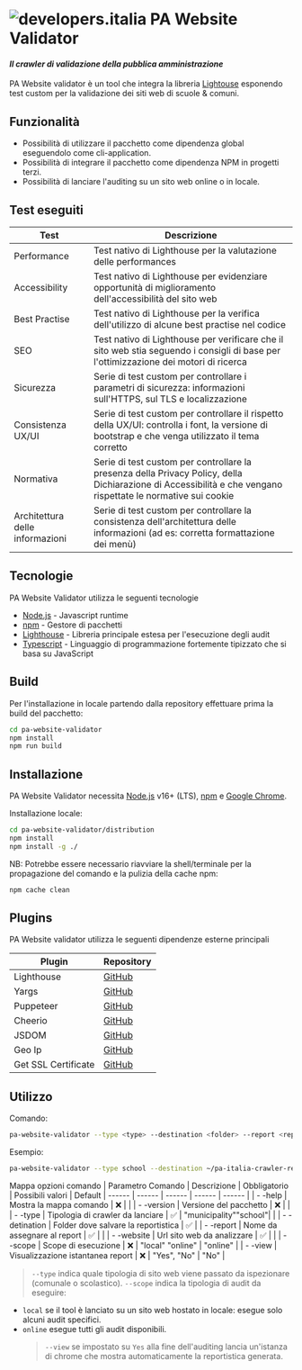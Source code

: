 # ![developers.italia](https://avatars1.githubusercontent.com/u/15377824?s=36&v=4 "developers.italia") PA Website Validator

#### _Il crawler di validazione della pubblica amministrazione_

PA Website validator è un tool che integra la libreria [Lightouse][lighthouse] esponendo test custom per la validazione dei siti web di scuole & comuni.

## Funzionalità

- Possibilità di utilizzare il pacchetto come dipendenza global eseguendolo come cli-application.
- Possibilità di integrare il pacchetto come dipendenza NPM in progetti terzi.
- Possibilità di lanciare l'auditing su un sito web online o in locale.

## Test eseguiti

| Test                            | Descrizione                                                                                                                                                  |
| ------------------------------- | ------------------------------------------------------------------------------------------------------------------------------------------------------------ |
| Performance                     | Test nativo di Lighthouse per la valutazione delle performances                                                                                              |
| Accessibility                   | Test nativo di Lighthouse per evidenziare opportunità di miglioramento dell'accessibilità del sito web                                                       |
| Best Practise                   | Test nativo di Lighthouse per la verifica dell'utilizzo di alcune best practise nel codice                                                                   |
| SEO                             | Test nativo di Lighthouse per verificare che il sito web stia seguendo i consigli di base per l'ottimizzazione dei motori di ricerca                         |
| Sicurezza                       | Serie di test custom per controllare i parametri di sicurezza: informazioni sull'HTTPS, sul TLS e localizzazione                                             |
| Consistenza UX/UI               | Serie di test custom per controllare il rispetto della UX/UI: controlla i font, la versione di bootstrap e che venga utilizzato il tema corretto             |
| Normativa                       | Serie di test custom per controllare la presenza della Privacy Policy, della Dichiarazione di Accessibilità e che vengano rispettate le normative sui cookie |
| Architettura delle informazioni | Serie di test custom per controllare la consistenza dell'architettura delle informazioni (ad es: corretta formattazione dei menù)                            |

## Tecnologie

PA Website Validator utilizza le seguenti tecnologie

- [Node.js] - Javascript runtime
- [npm] - Gestore di pacchetti
- [Lighthouse] - Libreria principale estesa per l'esecuzione degli audit
- [Typescript] - Linguaggio di programmazione fortemente tipizzato che si basa su JavaScript

## Build

Per l'installazione in locale partendo dalla repository effettuare prima la build del pacchetto:

```sh
cd pa-website-validator
npm install
npm run build
```

## Installazione

PA Website Validator necessita [Node.js](https://nodejs.org/it/) v16+ (LTS), [npm] e [Google Chrome](https://www.google.com/chrome/).

Installazione locale:

```sh
cd pa-website-validator/distribution
npm install
npm install -g ./
```

NB: Potrebbe essere necessario riavviare la shell/terminale per la propagazione del comando e la pulizia della cache npm:

```sh
npm cache clean
```

## Plugins

PA Website validator utilizza le seguenti dipendenze esterne principali

| Plugin              | Repository                        |
| ------------------- | --------------------------------- |
| Lighthouse          | [GitHub][lighthouse-url]          |
| Yargs               | [GitHub][yargs-url]               |
| Puppeteer           | [GitHub][puppeteer-url]           |
| Cheerio             | [GitHub][cheerio-url]             |
| JSDOM               | [GitHub][jsdom-url]               |
| Geo Ip              | [GitHub][geoip-url]               |
| Get SSL Certificate | [GitHub][get-ssl-certificate-url] |

## Utilizzo

Comando:

```bash
pa-website-validator --type <type> --destination <folder> --report <report_name> --website <url> --scope <local|online|local-information-architecture|online-information-architecture[online]> --view <yes|no[no]>
```

Esempio:

```bash
pa-website-validator --type school --destination ~/pa-italia-crawler-reports --report myreport --website https://www.ismonnet.edu.it/ --scope online --view yes
```

Mappa opzioni comando
| Parametro Comando | Descrizione | Obbligatorio | Possibili valori | Default
| ------ | ------ | ------ | ------ | ------ |
| - -help | Mostra la mappa comando | ❌ | |
| - -version | Versione del pacchetto | ❌ | |
| - -type | Tipologia di crawler da lanciare | ✅ | "municipality""school"| |
| - -detination | Folder dove salvare la reportistica | ✅ |
| - -report | Nome da assegnare al report | ✅ | |
| - -website | Url sito web da analizzare | ✅ | |
| - -scope | Scope di esecuzione | ❌ | "local" "online" | "online" |
| - -view | Visualizzazione istantanea report | ❌ | "Yes", "No" | "No" |

> `--type` indica quale tipologia di sito web viene passato da ispezionare (comunale o scolastico).
> `--scope` indica la tipologia di audit da eseguire:

- `local` se il tool è lanciato su un sito web hostato in locale: esegue solo alcuni audit specifici.
- `online` esegue tutti gli audit disponibili.
  > `--view` se impostato su `Yes` alla fine dell'auditing lancia un'istanza di chrome che mostra automaticamente la reportistica generata.

[lighthouse]: https://www.npmjs.com/package/lighthouse
[node.js]: http://nodejs.org
[npm]: https://www.npmjs.com/
[typescript]: https://www.typescriptlang.org/
[repository]: https://github.com/italia/pa-website-validator/
[yargs-url]: https://github.com/yargs/yargs
[lighthouse-url]: https://github.com/GoogleChrome/lighthouse
[puppeteer-url]: https://github.com/puppeteer/puppeteer
[cheerio-url]: https://github.com/cheeriojs/cheerio
[jsdom-url]: https://github.com/jsdom/jsdom
[geoip-url]: https://github.com/geoip-lite/node-geoip
[get-ssl-certificate-url]: https://github.com/johncrisostomo/get-ssl-certificate
